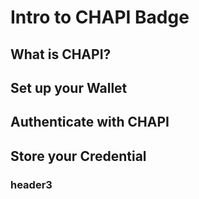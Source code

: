 # Intro to CHAPI Badge
## What is CHAPI?
## Set up your Wallet
## Authenticate with CHAPI
## Store your Credential
### header3
